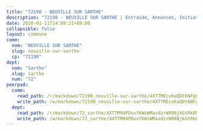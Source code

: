 ```yaml
---
title: "72190 - NEUVILLE SUR SARTHE"
description: "72190 - NEUVILLE SUR SARTHE | Entraide, Annonces, Initiatives"
date: 2020-01-11T14:09:21+09:00
collapsible: false
layout: commune
comm:
  nom: "NEUVILLE SUR SARTHE"
  slug: neuville-sur-sarthe
  cp: "72190"
dept:
  nom: "Sarthe"
  slug: sarthe
  num: "72"
peerpad:
  comm:
    read_path: /r/markdown/72190_neuville-sur-sarthe/4XTTMEcxKaQDt6NFgLg14ZzzhGB2bpNBuWbxLtMNF68HwKkq2
    write_path: /w/markdown/72190_neuville-sur-sarthe/4XTTMEcxKaQDt6NFgLg14ZzzhGB2bpNBuWbxLtMNF68HwKkq2-K3TgTr8WMgoo9cjSfGGJxiLUNvuC9VZasR1esbDrVyeREeWyRKnhHnVM4omLXGqHgXgCH4SSHJpZLVEiRL5c9sHgyjEAA8uNXPHWKKdUmLu34969L7iW3GhkF6cGaBmnsL88r3De
  dept:
    read_path: /r/markdown/72_sarthe/4XTTM94PDoxfKWsWMasdzrW998jkGtRkEM3CSUC42xSpuJKZ5
    write_path: /w/markdown/72_sarthe/4XTTM94PDoxfKWsWMasdzrW998jkGtRkEM3CSUC42xSpuJKZ5-K3TgTpjFyG67yVeuXvSAfSYzY4Yx2FMtDhgpv5HM2EDBJRVMn95z33xx4XjRNYNVaVsBPQ1t4pG9MoyNqwTqa8mcnEUB8rK4BMVbvUhCtGWCPSFnDCaT8GJTyimDgsCirLN3zswh
---
```


